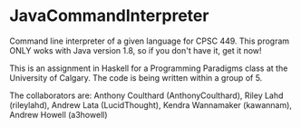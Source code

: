 # JavaCommandInterpreter
Command line interpreter of a given language for CPSC 449. This program ONLY woks with Java version 1.8, so if you don't have it, get it now!

This is an assignment in Haskell for a Programming Paradigms class at the University of Calgary. The code is being written within a group of 5.

The collaborators are:
Anthony Coulthard (AnthonyCoulthard),
Riley Lahd (rileylahd),
Andrew Lata (LucidThought),
Kendra Wannamaker (kawannam),
Andrew Howell (a3howell)

